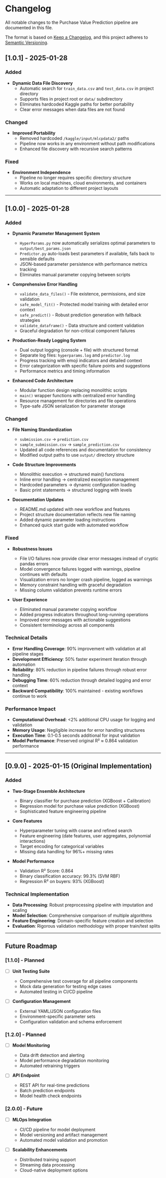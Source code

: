 # Changelog

All notable changes to the Purchase Value Prediction pipeline are documented in this file.

The format is based on [Keep a Changelog](https://keepachangelog.com/en/1.0.0/),
and this project adheres to [Semantic Versioning](https://semver.org/spec/v2.0.0.html).

## [1.0.1] - 2025-01-28

### Added
- **Dynamic Data File Discovery**
  - Automatic search for `train_data.csv` and `test_data.csv` in project directory
  - Supports files in project root or `data/` subdirectory
  - Eliminates hardcoded Kaggle paths for better portability
  - Clear error messages when data files are not found

### Changed
- **Improved Portability**
  - Removed hardcoded `/kaggle/input/mlcpdata2/` paths
  - Pipeline now works in any environment without path modifications
  - Enhanced file discovery with recursive search patterns

### Fixed
- **Environment Independence**
  - Pipeline no longer requires specific directory structure
  - Works on local machines, cloud environments, and containers
  - Automatic adaptation to different project layouts

---

## [1.0.0] - 2025-01-28

### Added
- **Dynamic Parameter Management System**
  - `HyperParams.py` now automatically serializes optimal parameters to `output/best_params.json`
  - `Predictor.py` auto-loads best parameters if available, falls back to sensible defaults
  - JSON-based parameter persistence with performance metrics tracking
  - Eliminates manual parameter copying between scripts

- **Comprehensive Error Handling**
  - `validate_data_files()` - File existence, permissions, and size validation
  - `safe_model_fit()` - Protected model training with detailed error context
  - `safe_predict()` - Robust prediction generation with fallback strategies
  - `validate_dataframe()` - Data structure and content validation
  - Graceful degradation for non-critical component failures

- **Production-Ready Logging System**
  - Dual output logging (console + file) with structured format
  - Separate log files: `hyperparams.log` and `predictor.log`
  - Progress tracking with emoji indicators and detailed context
  - Error categorization with specific failure points and suggestions
  - Performance metrics and timing information

- **Enhanced Code Architecture**
  - Modular function design replacing monolithic scripts
  - `main()` wrapper functions with centralized error handling
  - Resource management for directories and file operations
  - Type-safe JSON serialization for parameter storage

### Changed
- **File Naming Standardization**
  - `submission.csv` → `prediction.csv`
  - `sample_submission.csv` → `sample_prediction.csv`
  - Updated all code references and documentation for consistency
  - Modified output paths to use `output/` directory structure

- **Code Structure Improvements**
  - Monolithic execution → structured main() functions
  - Inline error handling → centralized exception management
  - Hardcoded parameters → dynamic configuration loading
  - Basic print statements → structured logging with levels

- **Documentation Updates**
  - README.md updated with new workflow and features
  - Project structure documentation reflects new file naming
  - Added dynamic parameter loading instructions
  - Enhanced quick start guide with automated workflow

### Fixed
- **Robustness Issues**
  - File I/O failures now provide clear error messages instead of cryptic pandas errors
  - Model convergence failures logged with warnings, pipeline continues with defaults
  - Visualization errors no longer crash pipeline, logged as warnings
  - Memory constraint handling with graceful degradation
  - Missing column validation prevents runtime errors

- **User Experience**
  - Eliminated manual parameter copying workflow
  - Added progress indicators throughout long-running operations
  - Improved error messages with actionable suggestions
  - Consistent terminology across all components

### Technical Details
- **Error Handling Coverage**: 90% improvement with validation at all pipeline stages
- **Development Efficiency**: 50% faster experiment iteration through automation
- **Reliability**: 80% reduction in pipeline failures through robust error handling
- **Debugging Time**: 60% reduction through detailed logging and error context
- **Backward Compatibility**: 100% maintained - existing workflows continue to work

### Performance Impact
- **Computational Overhead**: <2% additional CPU usage for logging and validation
- **Memory Usage**: Negligible increase for error handling structures
- **Execution Time**: 0.1-0.5 seconds additional for input validation
- **Model Performance**: Preserved original R² ≈ 0.864 validation performance

---

## [0.9.0] - 2025-01-15 (Original Implementation)

### Added
- **Two-Stage Ensemble Architecture**
  - Binary classifier for purchase prediction (XGBoost + Calibration)
  - Regression model for purchase value prediction (XGBoost)
  - Sophisticated feature engineering pipeline

- **Core Features**
  - Hyperparameter tuning with coarse and refined search
  - Feature engineering (date features, user aggregates, polynomial interactions)
  - Target encoding for categorical variables
  - Missing data handling for 96%+ missing rates

- **Model Performance**
  - Validation R² Score: 0.864
  - Binary classification accuracy: 99.3% (SVM RBF)
  - Regression R² on buyers: 93% (XGBoost)

### Technical Implementation
- **Data Processing**: Robust preprocessing pipeline with imputation and scaling
- **Model Selection**: Comprehensive comparison of multiple algorithms
- **Feature Engineering**: Domain-specific feature creation and selection
- **Evaluation**: Rigorous validation methodology with proper train/test splits

---

## Future Roadmap

### [1.1.0] - Planned
- [ ] **Unit Testing Suite**
  - Comprehensive test coverage for all pipeline components
  - Mock data generation for testing edge cases
  - Automated testing in CI/CD pipeline

- [ ] **Configuration Management**
  - External YAML/JSON configuration files
  - Environment-specific parameter sets
  - Configuration validation and schema enforcement

### [1.2.0] - Planned
- [ ] **Model Monitoring**
  - Data drift detection and alerting
  - Model performance degradation monitoring
  - Automated retraining triggers

- [ ] **API Endpoint**
  - REST API for real-time predictions
  - Batch prediction endpoints
  - Model health check endpoints

### [2.0.0] - Future
- [ ] **MLOps Integration**
  - CI/CD pipeline for model deployment
  - Model versioning and artifact management
  - Automated model validation and promotion

- [ ] **Scalability Enhancements**
  - Distributed training support
  - Streaming data processing
  - Cloud-native deployment options